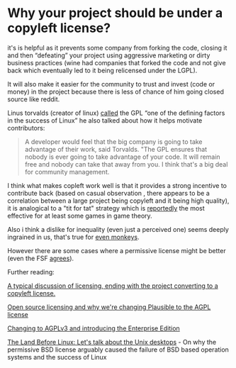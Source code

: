# Why your project should be under a copyleft license?

it's is helpful as it prevents some company from forking the code, closing it and then “defeating” your project using aggressive marketing or dirty business practices (wine had companies that forked the code and not give back which eventually led to it being relicensed under the LGPL).

It will also make it easier for the community to trust and invest (code or money) in the project because there is less of chance of him going closed source like reddit.

Linus torvalds (creator of linux) [called](https://www.cio.com/article/3112582/linus-torvalds-says-gpl-was-defining-factor-in-linuxs-success.html) the GPL “one of the defining factors in the success of Linux” he also talked about how it helps motivate contributors:

> A developer would feel that the big company is going to take advantage of their work, said Torvalds. "The GPL ensures that nobody is ever going to take advantage of your code. It will remain free and nobody can take that away from you. I think that's a big deal for community management.
>

I think what makes copleft work well is that it provides a strong incentive to contribute back (based on casual observation , there appears to be a correlation between a large project being copyleft and it being high quality), it is analogical to a "tit for tat" strategy which is [reportedly](https://fs.blog/tit-for-tat/) the most effective for at least some games in game theory.

Also i think a dislike for inequality (even just a perceived one) seems deeply ingrained in us, that's true for [even monkeys](https://www.youtube.com/watch?v=meiU6TxysCg).

However there are some cases where a permissive license might be better (even the FSF [agrees](https://www.gnu.org/licenses/license-recommendations.html)).

Further reading:

[A typical discussion of licensing, ending with the project converting to a copyleft license.
](https://www.reddit.com/r/opensource/comments/17y64wu/i_built_an_opensource_tool_to_create_courses_like/k9rnv5v/)

[Open source licensing and why we're changing Plausible to the AGPL license
](https://plausible.io/blog/open-source-licenses)

[
Changing to AGPLv3 and introducing the Enterprise Edition](https://cal.com/blog/changing-to-agplv3-and-introducing-enterprise-edition)

[The Land Before Linux: Let's talk about the Unix desktops](https://www.theregister.com/2024/01/27/opinion_column/) - On why the permissive BSD license arguably caused the failure of BSD based operation systems and the success of Linux
